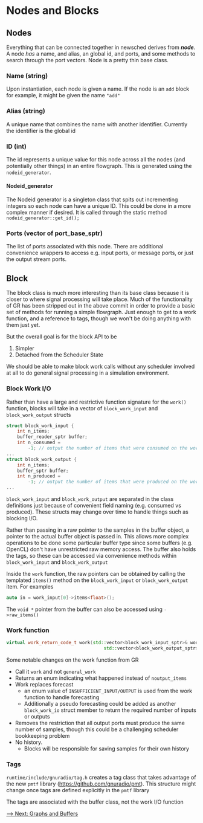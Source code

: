 # Nodes and Blocks


## Nodes

Everything that can be connected together in newsched derives from ***node***.  A node _has_ a name, and alias, an global id, and ports, and some methods to search through the port vectors.  Node is a pretty thin base class.

### Name (string)
Upon instantiation, each node is given a name.  If the node is an `add` block for example, it might be given the name `"add"`

### Alias (string)
A unique name that combines the name with another identifier.  Currently the identifier is the global id

### ID (int)
The id represents a unique value for this node across all the nodes (and potentially other things) in an entire flowgraph.  This is generated using the `nodeid_generator`.  

#### Nodeid_generator
The Nodeid generator is a singleton class that spits out incrementing integers so each node can have a unique ID.  This could be done in a more complex manner if desired.  It is called through the static method `nodeid_generator::get_id();`

### Ports (vector of port_base_sptr)
The list of ports associated with this node.  There are additional convenience wrappers to access e.g. input ports, or message ports, or just the output stream ports.

## Block

The block class is much more interesting than its base class because it is closer to where signal processing will take place.  Much of the functionality of GR has been stripped out in the above commit in order to provide a basic set of methods for running a simple flowgraph.  Just enough to get to a work function, and a reference to tags, though we won't be doing anything with them just yet.

But the overall goal is for the block API to be

1. Simpler
2. Detached from the Scheduler State

We should be able to make block work calls without any scheduler involved at all to do general signal processing in a simulation environment.

### Block Work I/O

Rather than have a large and restrictive function signature for the `work()` function, blocks will take in a vector of `block_work_input` and `block_work_output` structs

```cpp
struct block_work_input {
    int n_items;
    buffer_reader_sptr buffer;
    int n_consumed =
        -1; // output the number of items that were consumed on the work() call
...
struct block_work_output {
    int n_items;
    buffer_sptr buffer;
    int n_produced =
        -1; // output the number of items that were produced on the work() call
...
```

`block_work_input` and `block_work_output` are separated in the class definitions just because of convenient field naming (e.g. consumed vs produced).  These structs may change over time to handle things such as blocking I/O.

Rather than passing in a raw pointer to the samples in the buffer object, a pointer to the actual buffer object
is passed in.  This allows more complex operations to be done some particular buffer type since some buffers
(e.g. OpenCL) don't have unrestricted raw memory access.  The buffer also holds the tags, so these can be 
accessed via convenience methods within `block_work_input` and `block_work_output`

Inside the `work` function, the raw pointers can be obtained by calling the templated `items()` method on the `block_work_input` or `block_work_output` item.  For examples

```cpp
auto in = work_input[0]->items<float>();
```

The `void *` pointer from the buffer can also be accessed using `->raw_items()`

### Work function

```cpp
virtual work_return_code_t work(std::vector<block_work_input_sptr>& work_input,
                                    std::vector<block_work_output_sptr>& work_output) = 0;
```
Some notable changes on the work function from GR

* Call it `work` and not `general_work`
* Returns an enum indicating what happened instead of `noutput_items`
* Work replaces forecast
    - an enum value of `INSUFFICIENT_INPUT/OUTPUT` is used from the work function to handle forecasting
    - Additionally a pseudo forecasting could be added as another `block_work_io` struct member to return
      the required number of inputs or outputs 
* Removes the restriction that all output ports must produce the same number of samples, though this could be a challenging scheduler bookkeeping problem
* No history.  
    - Blocks will be responsible for saving samples for their own history

### Tags
`runtime/include/gnuradio/tag.h` creates a tag class that takes advantage of the new `pmtf` library (https://github.com/gnuradio/pmt).  This structure might change once tags are defined explicitly in the `pmtf` library

The tags are associated with the buffer class, not the work I/O function

[--> Next: Graphs and Buffers](05_GraphsBuffers)
